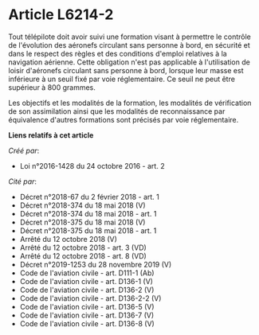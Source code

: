 # Article L6214-2

Tout télépilote doit avoir suivi une formation visant à permettre le contrôle de l'évolution des aéronefs circulant sans
personne à bord, en sécurité et dans le respect des règles et des conditions d'emploi relatives à la navigation aérienne.
Cette obligation n'est pas applicable à l'utilisation de loisir d'aéronefs circulant sans personne à bord, lorsque leur masse
est inférieure à un seuil fixé par voie réglementaire. Ce seuil ne peut être supérieur à 800 grammes. 

Les objectifs et les modalités de la formation, les modalités de vérification de son assimilation ainsi que les modalités de
reconnaissance par équivalence d'autres formations sont précisés par voie réglementaire.

**Liens relatifs à cet article**

_Créé par_:

  - Loi n°2016-1428 du 24 octobre 2016 - art. 2

_Cité par_:

  - Décret n°2018-67 du 2 février 2018 - art. 1
  - Décret n°2018-374 du 18 mai 2018 (V)
  - Décret n°2018-374 du 18 mai 2018 - art. 1
  - Décret n°2018-375 du 18 mai 2018 (V)
  - Décret n°2018-375 du 18 mai 2018 - art. 1
  - Arrêté du 12 octobre 2018 (V)
  - Arrêté du 12 octobre 2018 - art. 3 (VD)
  - Arrêté du 12 octobre 2018 - art. 8 (VD)
  - Décret n°2019-1253 du 28 novembre 2019 (V)
  - Code de l'aviation civile - art. D111-1 (Ab)
  - Code de l'aviation civile - art. D136-1 (V)
  - Code de l'aviation civile - art. D136-2 (V)
  - Code de l'aviation civile - art. D136-2-2 (V)
  - Code de l'aviation civile - art. D136-5 (V)
  - Code de l'aviation civile - art. D136-7 (V)
  - Code de l'aviation civile - art. D136-8 (V)
